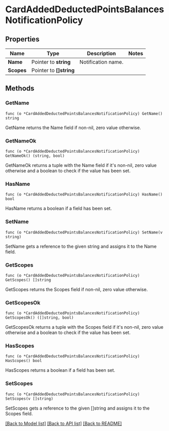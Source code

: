# CardAddedDeductedPointsBalancesNotificationPolicy

## Properties

Name | Type | Description | Notes
------------ | ------------- | ------------- | -------------
**Name** | Pointer to **string** | Notification name. | 
**Scopes** | Pointer to **[]string** |  | 

## Methods

### GetName

`func (o *CardAddedDeductedPointsBalancesNotificationPolicy) GetName() string`

GetName returns the Name field if non-nil, zero value otherwise.

### GetNameOk

`func (o *CardAddedDeductedPointsBalancesNotificationPolicy) GetNameOk() (string, bool)`

GetNameOk returns a tuple with the Name field if it's non-nil, zero value otherwise
and a boolean to check if the value has been set.

### HasName

`func (o *CardAddedDeductedPointsBalancesNotificationPolicy) HasName() bool`

HasName returns a boolean if a field has been set.

### SetName

`func (o *CardAddedDeductedPointsBalancesNotificationPolicy) SetName(v string)`

SetName gets a reference to the given string and assigns it to the Name field.

### GetScopes

`func (o *CardAddedDeductedPointsBalancesNotificationPolicy) GetScopes() []string`

GetScopes returns the Scopes field if non-nil, zero value otherwise.

### GetScopesOk

`func (o *CardAddedDeductedPointsBalancesNotificationPolicy) GetScopesOk() ([]string, bool)`

GetScopesOk returns a tuple with the Scopes field if it's non-nil, zero value otherwise
and a boolean to check if the value has been set.

### HasScopes

`func (o *CardAddedDeductedPointsBalancesNotificationPolicy) HasScopes() bool`

HasScopes returns a boolean if a field has been set.

### SetScopes

`func (o *CardAddedDeductedPointsBalancesNotificationPolicy) SetScopes(v []string)`

SetScopes gets a reference to the given []string and assigns it to the Scopes field.


[[Back to Model list]](../README.md#documentation-for-models) [[Back to API list]](../README.md#documentation-for-api-endpoints) [[Back to README]](../README.md)


